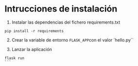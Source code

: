 # Intrucciones de instalación

1. Instalar las dependencias del fichero requirements.txt
```
pip install -r requirements
```

2. Crear la variable de entorno `FLASK_APP`con el valor `hello.py``

3. Lanzar la aplicación
````
flask run
```
